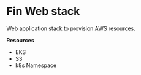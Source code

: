 # Fin Web stack

Web application stack to provision AWS resources.

**Resources**
- EKS
- S3
- k8s Namespace
